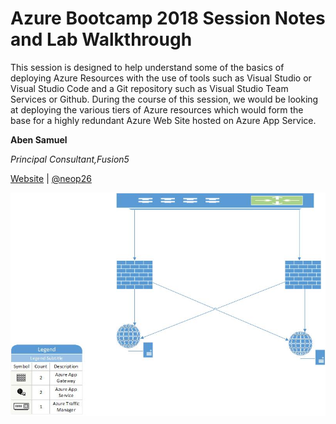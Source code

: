 # Azure Bootcamp 2018 Session Notes and Lab Walkthrough

This session is designed to help understand some of the basics of deploying Azure Resources with the use of tools such as Visual Studio or Visual Studio Code and a Git repository such as Visual Studio Team Services or Github. During the course of this session, we would be looking at deploying the various tiers of Azure resources which would form the base for a highly redundant Azure Web Site hosted on Azure App Service. 

**Aben Samuel**

_Principal Consultant,Fusion5_

[Website](http://wellytonian.com) | [@neop26](https://twitter.com/neop26)

![Welcome to Cloud Shell](/NetworkArchitecture.jpg "Welcome to Cloud Shell")